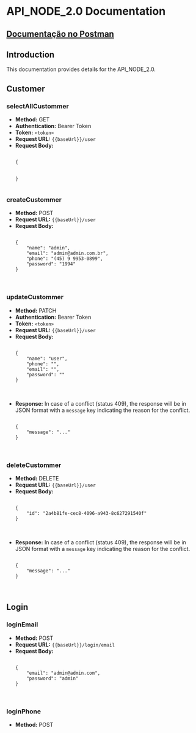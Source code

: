 <!DOCTYPE html>
<html lang="en">
<head>
    <meta charset="UTF-8">
    <meta name="viewport" content="width=device-width, initial-scale=1.0">

</head>
<body>

<h1>API_NODE_2.0 Documentation</h1>

<h2><a href="https://documenter.getpostman.com/view/9314131/2sA2r824DW">Documentação no Postman</a></h2>

<h2>Introduction</h2>
<p>This documentation provides details for the API_NODE_2.0.</p>

<h2>Customer</h2>

<h3>selectAllCustommer</h3>

<ul>
    <li><strong>Method:</strong> GET</li>
    <li><strong>Authentication:</strong> Bearer Token</li>
    <li><strong>Token:</strong> <code>&lt;token&gt;</code></li>
    <li><strong>Request URL:</strong> <code>{{baseUrl}}/user</code></li>
    <li><strong>Request Body:</strong></li>
    <pre>
<code>
{

}
</code>
    </pre>
</ul>

<h3>createCustommer</h3>

<ul>
    <li><strong>Method:</strong> POST</li>
    <li><strong>Request URL:</strong> <code>{{baseUrl}}/user</code></li>
    <li><strong>Request Body:</strong></li>
    <pre>
<code>
{
    "name": "admin",
    "email": "admin@admin.com.br",
    "phone": "(45) 9 9953-0899",
    "password": "1994"
}
</code>
    </pre>
</ul>

<h3>updateCustommer</h3>

<ul>
    <li><strong>Method:</strong> PATCH</li>
    <li><strong>Authentication:</strong> Bearer Token</li>
    <li><strong>Token:</strong> <code>&lt;token&gt;</code></li>
    <li><strong>Request URL:</strong> <code>{{baseUrl}}/user</code></li>
    <li><strong>Request Body:</strong></li>
    <pre>
<code>
{
    "name": "user",
    "phone": "",
    "email": "",
    "password": ""
}
</code>
    </pre>
    <li><strong>Response:</strong> In case of a conflict (status 409), the response will be in JSON format with a <code>message</code> key indicating the reason for the conflict.</li>
    <pre>
<code>
{
    "message": "..."
}
</code>
    </pre>
</ul>

<h3>deleteCustommer</h3>

<ul>
    <li><strong>Method:</strong> DELETE</li>
    <li><strong>Request URL:</strong> <code>{{baseUrl}}/user</code></li>
    <li><strong>Request Body:</strong></li>
    <pre>
<code>
{
    "id": "2a4b81fe-cec8-4096-a943-8c627291540f"
}
</code>
    </pre>
    <li><strong>Response:</strong> In case of a conflict (status 409), the response will be in JSON format with a <code>message</code> key indicating the reason for the conflict.</li>
    <pre>
<code>
{
    "message": "..."
}
</code>
    </pre>
</ul>

<h2>Login</h2>

<h3>loginEmail</h3>

<ul>
    <li><strong>Method:</strong> POST</li>
    <li><strong>Request URL:</strong> <code>{{baseUrl}}/login/email</code></li>
    <li><strong>Request Body:</strong></li>
    <pre>
<code>
{
    "email": "admin@admin.com",
    "password": "admin"
}
</code>
    </pre>
</ul>

<h3>loginPhone</h3>

<ul>
    <li><strong>Method:</strong> POST</li
